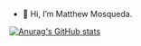 - 👋 Hi, I’m Matthew Mosqueda.


[![Anurag's GitHub stats](https://github-readme-stats.vercel.app/api?username=matthewmosqueda)](https://github.com/anuraghazra/github-readme-stats)
